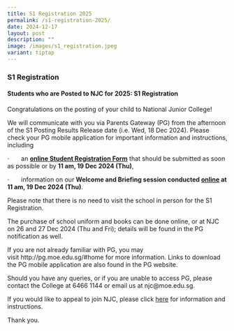 ```yaml
---
title: S1 Registration 2025
permalink: /s1-registration-2025/
date: 2024-12-17
layout: post
description: ""
image: /images/s1_registration.jpeg
variant: tiptap
---
```

<h3><strong>S1 Registration</strong></h3>
<h4><strong>Students who are Posted to NJC for 2025: S1 Registration</strong></h4>
<p>Congratulations on the posting of your child to National Junior College!</p>
<p>We will communicate with you via Parents Gateway (PG) from the afternoon
of the S1 Posting Results Release date (i.e. Wed, 18 Dec 2024). Please
check your PG mobile application for important information and instructions,
including</p>
<p>·&nbsp;&nbsp;&nbsp;&nbsp;&nbsp;&nbsp; an&nbsp;<strong><a href="https://go.gov.sg/njc2023s1regform" rel="noopener noreferrer nofollow" target="_blank">online Student Registration Form</a></strong>&nbsp;that
should be submitted as soon as possible or by <strong>11 am, 19 Dec 2024 (Thu)</strong>,</p>
<p>·&nbsp;&nbsp;&nbsp;&nbsp;&nbsp;&nbsp; information on our&nbsp;<strong>Welcome and Briefing session conducted <u>online</u> at 11 am, 19 Dec 2024 (Thu)</strong>.</p>
<p>Please note that there is no need to visit the school in person for the
S1 Registration.</p>
<p>The purchase of school uniform and books can be done online, or at NJC
on 26 and 27 Dec 2024 (Thu and Fri); details will be found in the PG notification
as well.</p>
<p>If you are not already familiar with PG, you may visit&nbsp;<a rel="noopener noreferrer nofollow" target="_blank">http://pg.moe.edu.sg/#home</a>&nbsp;for
more information. Links to download the PG mobile application are also
found in the PG website.</p>
<p>Should you have any queries, or if you are unable to access PG, please
contact the College at 6466 1144 or email us at&nbsp;<a rel="noopener noreferrer nofollow" target="_blank">njc@moe.edu.sg</a>.</p>
<p>If you would like to appeal to join NJC, please click&nbsp;<a href="https://nationaljc.moe.edu.sg/admissions/ip-sec-1-posting/" rel="noopener noreferrer nofollow" target="_blank">here</a>&nbsp;for
information and instructions.</p>
<p>Thank you.</p>